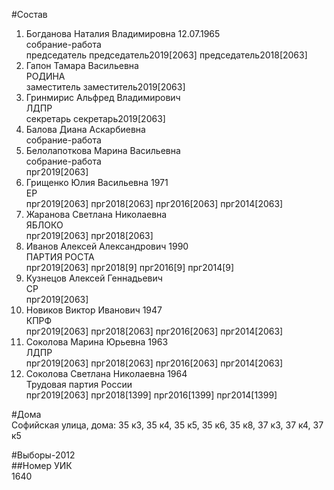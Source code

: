 #Состав  
1. Богданова Наталия Владимировна 12.07.1965  
    собрание-работа  
    председатель председатель2019[2063] председатель2018[2063]  
2. Гапон Тамара Васильевна  
    РОДИНА  
    заместитель заместитель2019[2063]  
3. Гринмирис Альфред Владимирович  
    ЛДПР  
    секретарь секретарь2019[2063]  
4. Балова Диана Аскарбиевна  
    собрание-работа  
5. Белолапоткова Марина Васильевна  
    собрание-работа  
    прг2019[2063]  
6. Грищенко Юлия Васильевна 1971  
    ЕР  
    прг2019[2063] прг2018[2063] прг2016[2063] прг2014[2063]  
7. Жаранова Светлана Николаевна  
    ЯБЛОКО  
    прг2019[2063] прг2018[2063]  
8. Иванов Алексей Александрович 1990  
    ПАРТИЯ РОСТА  
    прг2019[2063] прг2018[9] прг2016[9] прг2014[9]  
9. Кузнецов Алексей Геннадьевич  
    СР  
    прг2019[2063]  
10. Новиков Виктор Иванович 1947  
    КПРФ  
    прг2019[2063] прг2018[2063] прг2016[2063] прг2014[2063]  
11. Соколова Марина Юрьевна 1963  
    ЛДПР  
    прг2019[2063] прг2018[2063] прг2016[2063] прг2014[2063]  
12. Соколова Светлана Николаевна 1964  
    Трудовая партия России  
    прг2019[2063] прг2018[1399] прг2016[1399] прг2014[1399]  
  
#Дома  
Софийская улица, дома: 35 к3, 35 к4, 35 к5, 35 к6, 35 к8, 37 к3, 37 к4, 37 к5  
  
#Выборы-2012  
##Номер УИК  
1640  
